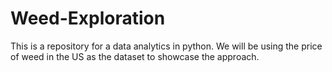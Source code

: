 # Weed-Exploration

This is a repository for a data analytics in python. We will be using the price of weed in the US as the dataset to showcase the approach.

